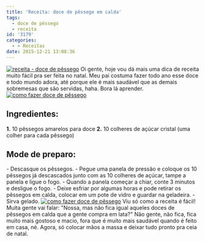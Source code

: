 ```yaml
---
title: 'Receita: doce de pêssego em calda'
tags:
  - doce de pêssego
  - receita
id: '3179'
categories:
  - - Receitas
date: 2015-12-21 13:08:36
---
```


[![receita - doce de pêssego](/wp-content/uploads/2015/12/como-fazer-doce-de-pêssego-em-calda-1024x768.jpg)](/wp-content/uploads/2015/12/como-fazer-doce-de-pêssego-em-calda.jpg) Oi gente, hoje vou dá mais uma dica de receita muito fácil pra ser feita no natal. Meu pai costuma fazer todo ano esse doce e todo mundo adora, até porque ele é mais saudável que as demais sobremesas que são servidas, haha. Bora lá aprender. [![como fazer doce de pêssego](/wp-content/uploads/2015/12/receita-de-doce-de-pêssego-1024x768.jpg)](/wp-content/uploads/2015/12/receita-de-doce-de-pêssego.jpg)

## Ingredientes:

**1\.** 10 pêssegos amarelos para doce **2\.** 10 colheres de açúcar cristal (uma colher para cada pêssego)

## Mode de preparo:

\- Descasque os pêssegos. - Pegue uma panela de pressão e coloque os 10 pêssegos já descascados junto com as 10 colheres de açúcar, tampe a panela e ligue o fogo. - Quando a panela começar a chiar, conte 3 minutos e desligue o fogo. - Deixe esfriar por algumas horas e pode retirar os pêssegos em calda, colocar em um pote de vidro e guardar na geladeira. - Sirva gelado. [![como fazer doce de pêssego](/wp-content/uploads/2015/12/receita-de-pêssego-em-calda-1024x768.jpg)](/wp-content/uploads/2015/12/receita-de-pêssego-em-calda.jpg) Viu só como a receita é fácil! Muita gente vai falar: "Nossa, mas não fica igual aqueles doces de pêssegos em calda que a gente compra em lata?" Não gente, não fica, fica muito mais gostoso e macio, fora que é muito mais saudável quando é feito em casa, né. Agora, só colocar mãos a massa e deixar tudo pronto pra ceia de natal.
